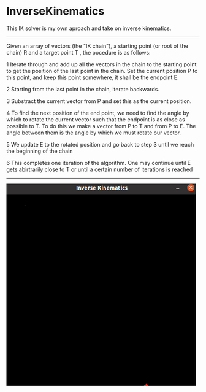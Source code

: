 # InverseKinematics

This IK solver is my own aproach and take on inverse kinematics.

--------------------
Given an array of vectors (the "IK chain"), a starting point (or root of the chain) R and a target point T , the pocedure is as follows:

1 Iterate through and add up all the vectors in the chain to the starting point to get the position of the last point in the chain. Set the current position P to this point, and keep this point somewhere, it shall be the endpoint E.

2 Starting from the last point in the chain, iterate backwards.

3 Substract the current vector from P and set this as the current position.

4 To find the next position of the end point, we need to find the angle by which to rotate the current vector such that the endpoint is as close as possible to T. To do this we make a vector from P to T and from P to E. The angle between them is the angle by which we must rotate our vector.

5 We update E to the rotated position and go back to step 3 until we reach the beginning of the chain

6 This completes one iteration of the algorithm. One may continue until E gets abirtrarily close to T or until a certain number of iterations is reached

----

<img align="top" src="Ressources/IK.gif" />
